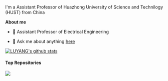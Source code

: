 <br />

I'm a Assistant Professor of Huazhong University of Science and Technilogy (HUST) from China

**About me**

- 💼 Assistant Professor of Electrical Engineering

- 💬 Ask me about anything [here](https://github.com/lyhehehe/lyhehehe/issues)


<a href="https://github.com/lyhehehe/github-readme-stats"><img align="center" src="https://github-readme-stats.vercel.app/api?username=lyhehehe&show_icons=true&include_all_commits=true&theme=buefy&hide_border=true" alt="LUYANG's github stats" /></a> 
#### Top Repositories


<a href="https://github.com/lyhehehe/lyhehehe.github.io">
  <img align="center" src="https://github-readme-stats.vercel.app/api/pin/?username=lyhehehe&repo=lyhehehe.github.io&theme=buefy" />
</a>

<br />
<br />
